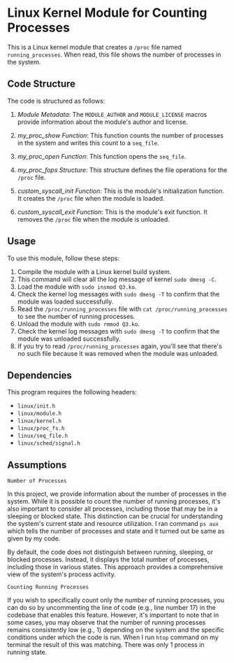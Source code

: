 # Linux Kernel Module for Counting Processes

This is a Linux kernel module that creates a `/proc` file named `running_processes`. When read, this file shows the number of processes in the system.

## Code Structure

The code is structured as follows:

1. *Module Metadata*: The `MODULE_AUTHOR` and `MODULE_LICENSE` macros provide information about the module's author and license.

2. *my_proc_show Function*: This function counts the number of processes in the system and writes this count to a `seq_file`.

3. *my_proc_open Function*: This function opens the `seq_file`.

4. *my_proc_fops Structure*: This structure defines the file operations for the `/proc` file.

5. *custom_syscall_init Function*: This is the module's initialization function. It creates the `/proc` file when the module is loaded.

6. *custom_syscall_exit Function*: This is the module's exit function. It removes the `/proc` file when the module is unloaded.

## Usage

To use this module, follow these steps:

1. Compile the module with a Linux kernel build system.
2. This command will clear all the log message of kernel `sudo dmesg -C`.
3. Load the module with `sudo insmod Q3.ko`.
4. Check the kernel log messages with `sudo dmesg -T` to confirm that the module was loaded successfully.
5. Read the `/proc/running_processes` file with `cat /proc/running_processes` to see the number of running processes.
6. Unload the module with `sudo rmmod Q3.ko`.
7. Check the kernel log messages with `sudo dmesg -T` to confirm that the module was unloaded successfully.
8. If you try to read `/proc/running_processes` again, you'll see that there's no such file because it was removed when the module was unloaded.

## Dependencies

This program requires the following headers:

- `linux/init.h`
- `linux/module.h`
- `linux/kernel.h`
- `linux/proc_fs.h`
- `linux/seq_file.h`
- `linux/sched/signal.h`

## Assumptions
`Number of Processes`

In this project, we provide information about the number of processes in the system. While it is possible to count the number of running processes, it's also important to consider all processes, including those that may be in a sleeping or blocked state. This distinction can be crucial for understanding the system's current state and resource utilization. I ran command `ps aux` which tells the number of processes and state and it turned out be same as given by my code.

By default, the code does not distinguish between running, sleeping, or blocked processes. Instead, it displays the total number of processes, including those in various states. This approach provides a comprehensive view of the system's process activity.


`Counting Running Processes`

If you wish to specifically count only the number of running processes, you can do so by uncommenting the line of code (e.g., line number 17) in the codebase that enables this feature. However, it's important to note that in some cases, you may observe that the number of running processes remains consistently low (e.g., 1) depending on the system and the specific conditions under which the code is run. When I run `htop` command on my terminal the result of this was matching. There was only 1 process in running state.  